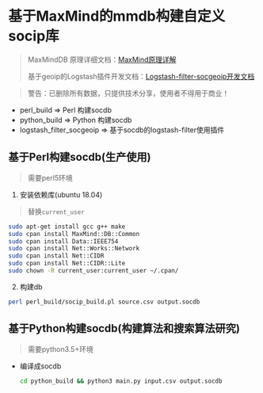 
# 基于MaxMind的mmdb构建自定义socip库

> MaxMindDB 原理详细文档：[MaxMind原理详解](./docs/maxmind_readme.md)
> 
> 基于geoip的Logstash插件开发文档：[Logstash-filter-socgeoip开发文档](./docs/logstash_filter.md)

> 警告：已删除所有数据，只提供技术分享，使用者不得用于商业！

  - perl_build => Perl 构建socdb
  - python_build => Python 构建socdb 
  - logstash_filter_socgeoip => 基于socdb的logstash-filter使用插件


## 基于Perl构建socdb(生产使用)
  > 需要perl5环境

1. 安装依赖库(ubuntu 18.04)
    
  > 替换`current_user`
  ```bash
  sudo apt-get install gcc g++ make
  sudo cpan install MaxMind::DB::Common
  sudo cpan install Data::IEEE754
  sudo cpan install Net::Works::Network
  sudo cpan install Net::CIDR
  sudo cpan install Net::CIDR::Lite
  sudo chown -R current_user:current_user ~/.cpan/ 
  ```


2. 构建db
  ```bash
  perl perl_build/socip_build.pl source.csv output.socdb
  ```


## 基于Python构建socdb(构建算法和搜索算法研究)
  > 需要python3.5+环境

- 编译成socdb
  ```bash
  cd python_build && python3 main.py input.csv output.socdb
  ```


